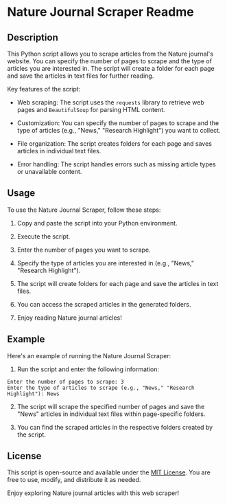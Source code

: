 # Nature Journal Scraper Readme

## Description

This Python script allows you to scrape articles from the Nature journal's website. You can specify the number of pages to scrape and the type of articles you are interested in. The script will create a folder for each page and save the articles in text files for further reading.

Key features of the script:

- Web scraping: The script uses the `requests` library to retrieve web pages and `BeautifulSoup` for parsing HTML content.

- Customization: You can specify the number of pages to scrape and the type of articles (e.g., "News," "Research Highlight") you want to collect.

- File organization: The script creates folders for each page and saves articles in individual text files.

- Error handling: The script handles errors such as missing article types or unavailable content.

## Usage

To use the Nature Journal Scraper, follow these steps:

1. Copy and paste the script into your Python environment.

2. Execute the script.

3. Enter the number of pages you want to scrape.

4. Specify the type of articles you are interested in (e.g., "News," "Research Highlight").

5. The script will create folders for each page and save the articles in text files.

6. You can access the scraped articles in the generated folders.

7. Enjoy reading Nature journal articles!

## Example

Here's an example of running the Nature Journal Scraper:

1. Run the script and enter the following information:

```
Enter the number of pages to scrape: 3
Enter the type of articles to scrape (e.g., "News," "Research Highlight"): News
```

2. The script will scrape the specified number of pages and save the "News" articles in individual text files within page-specific folders.

3. You can find the scraped articles in the respective folders created by the script.

## License

This script is open-source and available under the [MIT License](https://opensource.org/licenses/MIT). You are free to use, modify, and distribute it as needed.

Enjoy exploring Nature journal articles with this web scraper!